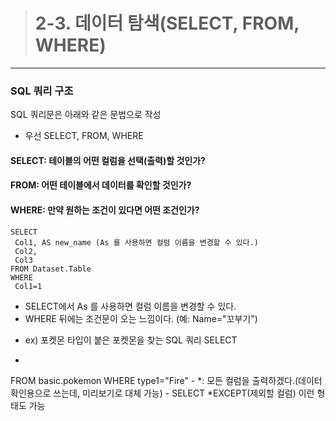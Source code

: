 > # 2-3. 데이터 탐색(SELECT, FROM, WHERE)
---
### SQL 쿼리 구조
SQL 쿼리문은 아래와 같은 문법으로 작성
- 우선 SELECT, FROM, WHERE
#### SELECT: 테이블의 **어떤 컬럼**을 선택(출력)할 것인가?
#### FROM: **어떤 테이블**에서 데이터를 확인할 것인가?
#### WHERE: **만약 원하는 조건**이 있다면 어떤 조건인가?
```
SELECT
 Col1, AS new_name (As 를 사용하면 컬럼 이름을 변경할 수 있다.)
 Col2,
 Col3
FROM Dataset.Table
WHERE
 Col1=1
```
* SELECT에서 As 를 사용하면 컬럼 이름을 변경할 수 있다.
* WHERE 뒤에는 조건문이 오는 느낌이다. (예: Name="꼬부기")

 - ex) 포켓몬 타입이 붙은 포켓몬을 찾는 SQL 쿼리
 SELECT
  * 
 FROM basic.pokemon
 WHERE
  type1="Fire"
    - *: 모든 컬럼을 출력하겠다.(데이터 확인용으로 쓰는데, 미리보기로 대체 가능)
    - SELECT
       *EXCEPT(제외할 컬럼)
       이런 형태도 가능
